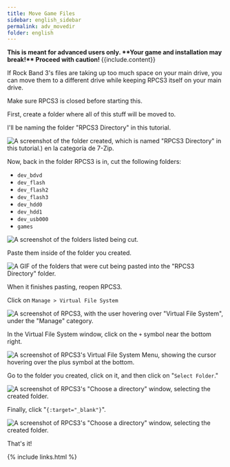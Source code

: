 ```yaml
---
title: Move Game Files
sidebar: english_sidebar
permalink: adv_movedir
folder: english
---
```


<div markdown="span" class="alert alert-danger" role="alert"><i class="fa fa-exclamation-circle"></i> <b>This is meant for advanced users only. **Your game and installation may break!** Proceed with caution! </b> {{include.content}}</div>

If Rock Band 3's files are taking up too much space on your main drive, you can move them to a different drive while keeping RPCS3 itself on your main drive.

Make sure RPCS3 is closed before starting this.

First, create a folder where all of this stuff will be moved to.

I'll be naming the folder "RPCS3 Directory" in this tutorial.

![A screenshot of the folder created, which is named "RPCS3 Directory" in this tutorial.) en la categoría de 7-Zip.](https://carlmylo.github.io/docu-rpcs3/images/xtra/dir/dirfolder.png "RPCS3 Directory")

Now, back in the folder RPCS3 is in, cut the following folders:
* `dev_bdvd`
* `dev_flash`
* `dev_flash2`
* `dev_flash3`
* `dev_hdd0`
* `dev_hdd1`
* `dev_usb000`
* `games`

![A screenshot of the folders listed being cut.](https://carlmylo.github.io/docu-rpcs3/images/xtra/dir/dircut.png "Cut (CTRL+X")

Paste them inside of the folder you created.

![A GIF of the folders that were cut being pasted into the "RPCS3 Directory" folder.](https://carlmylo.github.io/docu-rpcs3/images/xtra/dir/dirpaste.gif "RPCS3 Directory")

When it finishes pasting, reopen RPCS3.

Click on `Manage > Virtual File System`

![A screenshot of RPCS3, with the user hovering over "Virtual File System", under the "Manage" category.](https://carlmylo.github.io/docu-rpcs3/images/xtra/dir/dirrpcs3.png "RPCS3 Directory")

In the Virtual File System window, click on the `+` symbol near the bottom right.

![A screenshot of RPCS3's Virtual File System Menu, showing the cursor hovering over the plus symbol at the bottom.](https://carlmylo.github.io/docu-rpcs3/images/xtra/dir/dirvfsadd.png "Virtual File System")

Go to the folder you created, click on it, and then click on "`Select Folder`."

![A screenshot of RPCS3's "Choose a directory" window, selecting the created folder.](https://carlmylo.github.io/docu-rpcs3/images/xtra/dir/dirfoldersel.png "RPCS3 Directory")

Finally, click "`{:target="_blank"}`".

![A screenshot of RPCS3's "Choose a directory" window, selecting the created folder.](https://carlmylo.github.io/docu-rpcs3/images/xtra/dir/dirvfssave.png "RPCS3 Directory")

That's it!

{% include links.html %}